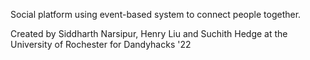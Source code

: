 Social platform using event-based system to connect people together. 

Created by Siddharth Narsipur, Henry Liu and Suchith Hedge at the University of Rochester for Dandyhacks '22
